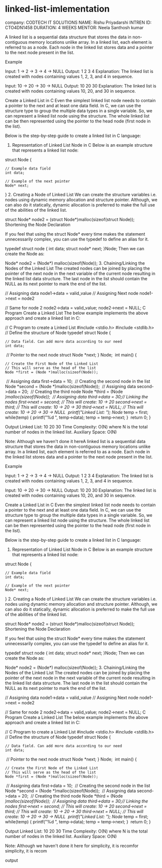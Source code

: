# linked-list-imlementation
company: CODTECH IT SOLUTIONS
NAME: Rishu Priyadarshi
INTREN ID: CTO4DN1458
DURATION: 4 WEEKS
MENTOR: Neela Santhosh kumar




A linked list is a sequential data structure that stores the data in non-contiguous memory locations unlike array. In a linked list, each element is referred to as a node. Each node in the linked list stores data and a pointer to the next node present in the list.

Example

Input: 1 -> 2 -> 3 -> 4 -> NULL
Output: 1 2 3 4
Explanation: The linked list is created with nodes containing values 1, 2, 3, and 4 in sequence.

Input: 10 -> 20 -> 30 -> NULL
Output: 10 20 30
Explanation: The linked list is created with nodes containing values 10, 20, and 30 in sequence.

Create a Linked List in C
Even the simplest linked list node needs to contain a pointer to the next and at least one data field. In C, we can use the structure type to group the multiple data types in a single variable. So, we can represent a linked list node using the structure. The whole linked list can be then represented using the pointer to the head node (first node in the list).

Below is the step-by-step guide to create a linked list in C language:

1. Representation of Linked List Node in C
Below is an example structure that represents a linked list node:

struct Node {

    // Example data field
    int data;

    // Example of the next pointer
    Node* next;
}
2. Creating a Node of Linked List
We can create the structure variables i.e. nodes using dynamic memory allocation and structure pointer. Although, we can also do it statically, dynamic allocation is preferred to make the full use of the abilities of the linked list.

struct Node* node2 = (struct Node*)malloc(sizeof(struct Node));
Shortening the Node Declaration


If you feel that using the struct Node* every time makes the statement unnecessarily complex, you can use the typedef to define an alias for it.

typedef struct node {
   int data;
   struct node* next;
}Node;
Then we can create the Node as:

Node* node2 = (Node*) malloc(sizeof(Node));
3. Chaining/Linking the Nodes of the Linked List
The created nodes can be joined by placing the pointer of the next node in the next variable of the current node resulting in the linked list data structure. The last node in the list should contain the NULL as its next pointer to mark the end of the list.

// Assigning data
node1->data = valid_value
// Assigning Next node
node1->next = node2

// Same for node 2
node2->data = valid_value;
node2->next = NULL;
C Program Create a Linked List
The below example implements the above approach and create a linked list in C:




// C Program to create a Linked List
#include <stdio.h>
#include <stdlib.h>
​
// Define the structure of Node
typedef struct Node {
  
    // Data field. Can add more data according to our need
    int data;
​
    // Pointer to the next node
    struct Node *next;
} Node;
​
int main() {
  
    // Create the First Node of the Linked List
    // This will serve as the head of the list
    Node *first = (Node *)malloc(sizeof(Node));
​
    // Assigning data
    first->data = 10;
​
    // Creating the second node in the list
    Node *second = (Node *)malloc(sizeof(Node));
​
    // Assigning data
    second->data = 20;
​
    // Creating the third node
    Node *third = (Node *)malloc(sizeof(Node));
​
    // Assigning data
    third->data = 30;
​
    // Linking the nodes
    first->next = second; // This will create: 10 -> 20
    second->next = third; // This will create: 10 -> 20 -> 30
    third->next = NULL;   // This will create: 10 -> 20 -> 30 -> NULL
​
    printf("Linked List: ");
    Node* temp = first;
    while(temp) {
      printf("%d ", temp->data);
      temp = temp->next;
    }
​
    return 0;
}

Output
Linked List: 10 20 30 
Time Complexity: O(N) where N is the total number of nodes in the linked list.
Auxiliary Space: O(N)

Note: Although we haven't done it hereA linked list is a sequential data structure that stores the data in non-contiguous memory locations unlike array. In a linked list, each element is referred to as a node. Each node in the linked list stores data and a pointer to the next node present in the list.

Example

Input: 1 -> 2 -> 3 -> 4 -> NULL
Output: 1 2 3 4
Explanation: The linked list is created with nodes containing values 1, 2, 3, and 4 in sequence.

Input: 10 -> 20 -> 30 -> NULL
Output: 10 20 30
Explanation: The linked list is created with nodes containing values 10, 20, and 30 in sequence.

Create a Linked List in C
Even the simplest linked list node needs to contain a pointer to the next and at least one data field. In C, we can use the structure type to group the multiple data types in a single variable. So, we can represent a linked list node using the structure. The whole linked list can be then represented using the pointer to the head node (first node in the list).

Below is the step-by-step guide to create a linked list in C language:

1. Representation of Linked List Node in C
Below is an example structure that represents a linked list node:

struct Node {

    // Example data field
    int data;

    // Example of the next pointer
    Node* next;
}
2. Creating a Node of Linked List
We can create the structure variables i.e. nodes using dynamic memory allocation and structure pointer. Although, we can also do it statically, dynamic allocation is preferred to make the full use of the abilities of the linked list.

struct Node* node2 = (struct Node*)malloc(sizeof(struct Node));
Shortening the Node Declaration


If you feel that using the struct Node* every time makes the statement unnecessarily complex, you can use the typedef to define an alias for it.

typedef struct node {
   int data;
   struct node* next;
}Node;
Then we can create the Node as:

Node* node2 = (Node*) malloc(sizeof(Node));
3. Chaining/Linking the Nodes of the Linked List
The created nodes can be joined by placing the pointer of the next node in the next variable of the current node resulting in the linked list data structure. The last node in the list should contain the NULL as its next pointer to mark the end of the list.

// Assigning data
node1->data = valid_value
// Assigning Next node
node1->next = node2

// Same for node 2
node2->data = valid_value;
node2->next = NULL;
C Program Create a Linked List
The below example implements the above approach and create a linked list in C:




// C Program to create a Linked List
#include <stdio.h>
#include <stdlib.h>
​
// Define the structure of Node
typedef struct Node {
  
    // Data field. Can add more data according to our need
    int data;
​
    // Pointer to the next node
    struct Node *next;
} Node;
​
int main() {
  
    // Create the First Node of the Linked List
    // This will serve as the head of the list
    Node *first = (Node *)malloc(sizeof(Node));
​
    // Assigning data
    first->data = 10;
​
    // Creating the second node in the list
    Node *second = (Node *)malloc(sizeof(Node));
​
    // Assigning data
    second->data = 20;
​
    // Creating the third node
    Node *third = (Node *)malloc(sizeof(Node));
​
    // Assigning data
    third->data = 30;
​
    // Linking the nodes
    first->next = second; // This will create: 10 -> 20
    second->next = third; // This will create: 10 -> 20 -> 30
    third->next = NULL;   // This will create: 10 -> 20 -> 30 -> NULL
​
    printf("Linked List: ");
    Node* temp = first;
    while(temp) {
      printf("%d ", temp->data);
      temp = temp->next;
    }
​
    return 0;
}

Output
Linked List: 10 20 30 
Time Complexity: O(N) where N is the total number of nodes in the linked list.
Auxiliary Space: O(N)

Note: Although we haven't done it here for simplicity, it is recomfor simplicity, it is recom

output 


